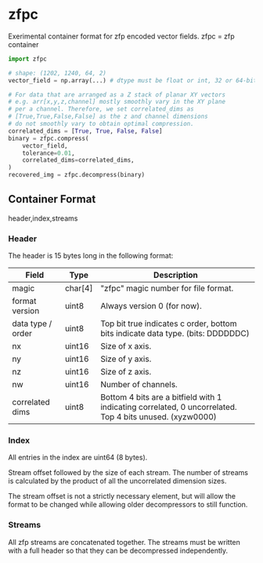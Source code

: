 # zfpc
Exerimental container format for zfp encoded vector fields. zfpc = zfp container

```python
import zfpc

# shape: (1202, 1240, 64, 2)
vector_field = np.array(...) # dtype must be float or int, 32 or 64-bit

# For data that are arranged as a Z stack of planar XY vectors
# e.g. arr[x,y,z,channel] mostly smoothly vary in the XY plane
# per a channel. Therefore, we set correlated_dims as 
# [True,True,False,False] as the z and channel dimensions
# do not smoothly vary to obtain optimal compression.
correlated_dims = [True, True, False, False]
binary = zfpc.compress(
	vector_field, 
	tolerance=0.01,
	correlated_dims=correlated_dims,
)
recovered_img = zfpc.decompress(binary)
```

## Container Format

header,index,streams

### Header

The header is 15 bytes long in the following format:

| Field             | Type    | Description                                                                                              |
|-------------------|---------|----------------------------------------------------------------------------------------------------------|
| magic             | char[4] | "zfpc" magic number for file format.                                                                     |
| format version    | uint8   | Always version 0 (for now).                                                                              |
| data type / order | uint8   | Top bit true indicates c order, bottom bits indicate data type. (bits: DDDDDDC)                          |
| nx                | uint16  | Size of x axis.                                                                                          |
| ny                | uint16  | Size of y axis.                                                                                          |
| nz                | uint16  | Size of z axis.                                                                                          |
| nw                | uint16  | Number of channels.                                                                                      |
| correlated dims   | uint8   | Bottom 4 bits are a bitfield with 1 indicating correlated, 0 uncorrelated. Top 4 bits unused. (xyzw0000) |

### Index

All entries in the index are uint64 (8 bytes).

Stream offset followed by the size of each stream. The number of streams is calculated by the product of all the uncorrelated dimension sizes.

The stream offset is not a strictly necessary element, but will allow the format to be changed while allowing older decompressors to still function.

### Streams

All zfp streams are concatenated together. The streams must be written with a full header so that they can be decompressed independently.
